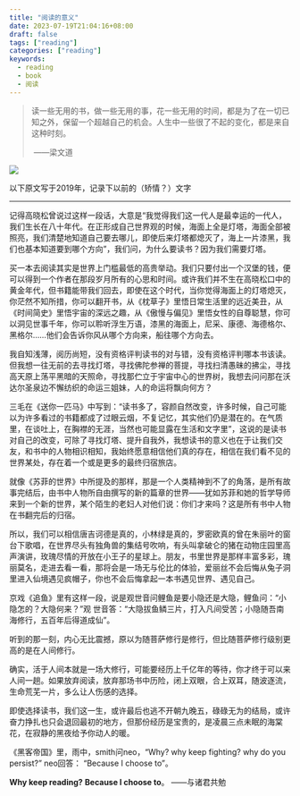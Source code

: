 ```yaml
---
title: "阅读的意义"
date: 2023-07-19T21:04:16+08:00
draft: false
tags: ["reading"]
categories: ["reading"]
keywords:
  - reading
  - book
  - 阅读
---
```


> 读一些无用的书，做一些无用的事，花一些无用的时间，都是为了在一切已知之外，保留一个超越自己的机会。人生中一些很了不起的变化，都是来自这种时刻。
>
> ​                                                                                                                ——梁文道

![](/img/reading.jpg)

以下原文写于2019年，记录下以前的（矫情？）文字

------

记得高晓松曾说过这样一段话，大意是“我觉得我们这一代人是最幸运的一代人，我们生长在八十年代。在正形成自己世界观的时候，海面上全是灯塔，海面全部被照亮，我们清楚地知道自己要去哪儿，即使后来灯塔都熄灭了，海上一片漆黑，我们也基本知道要到哪个方向”，我们问，为什么要读书？因为我们需要灯塔。

买一本去阅读其实是世界上门槛最低的高贵举动。我们只要付出一个汉堡的钱，便可以得到一个作者在那段岁月所有的心思和时间。或许我们并不生在高晓松口中的黄金年代，但书籍能带我们回去，即使在这个时代，当你觉得海面上的灯塔熄灭，你茫然不知所措，你可以翻开书，从《枕草子》里悟日常生活里的远近美丑，从《时间简史》里悟宇宙的深远之趣，从《傲慢与偏见》里悟女性的自尊聪慧，你可以洞见世事千年，你可以聆听浮生万语，漆黑的海面上，尼采、康德、海德格尔、黑格尔……他们会告诉你风从哪个方向来，船往哪个方向去。

我自知浅薄，阅历尚短，没有资格评判读书的对与错，没有资格评判哪本书该读。但我想一往无前的去寻找灯塔，寻找佛陀参禅的菩提，寻找扫清愚昧的拂尘，寻找高天原上荡平黑暗的天照命，寻找那伫立于宇宙中心的世界树，我想去问问那在沃达尔圣泉边不懈纺织的命运三姐妹，人的命运将飘向何方？

三毛在《送你一匹马》中写到：“读书多了，容颜自然改变，许多时候，自己可能以为许多看过的书籍都成了过眼云烟，不复记忆，其实他们仍是潜在的。在气质里，在谈吐上，在胸襟的无涯，当然也可能显露在生活和文字里”，这说的是读书对自己的改变，可除了寻找灯塔、提升自我外，我想读书的意义也在于让我们交友，和书中的人物相识相知，我始终愿意相信他们真的存在，相信在我们看不见的世界某处，存在着一个或是更多的最终归宿旅店。

就像《苏菲的世界》中所提及的那样，那是一个人类精神到不了的角落，是所有故事完结后，由书中人物所自由撰写的新的篇章的世界——犹如苏菲和她的哲学导师来到一个新的世界，某个陌生的老妇人对他们说：你们才来吗？这是所有书中人物在书翻完后的归宿。

所以，我们可以相信唐吉诃德是真的，小林绿是真的，罗密欧真的曾在朱丽叶的窗台下歌唱，在世界尽头有独角兽的集结号吹响，有头叫拿破仑的猪在动物庄园里高声演讲，玫瑰尽情的开放在小王子的星球上。朋友，书里世界是那样丰富多彩，瑰丽莫名，走进去看一看，那将会是一场无与伦比的体验，爱丽丝不会后悔从兔子洞里进入仙境遇见疯帽子，你也不会后悔拿起一本书遇见世界、遇见自己。

京戏《追鱼》里有这样一段，说是观世音问鲤鱼是要小隐还是大隐，鲤鱼问：“小隐怎的？大隐何来？”观 世音答：“大隐拔鱼鳞三片，打入凡间受苦；小隐随吾南海修行，五百年后得道成仙”。

听到的那一刻，内心无比震撼，原以为随菩萨修行是修行，但比随菩萨修行级别更高的是在人间修行。

确实，活于人间本就是一场大修行，可能要经历上千亿年的等待，你才终于可以来人间一趟。如果放弃阅读，放弃那场书中历险，闭上双眼，合上双耳，随波逐流，生命荒芜一片，多么让人伤感的选择。

即使选择读书，我们这一生，或许最后也逃不开朝九晚五，碌碌无为的结局，或许奋力挣扎也只会退回最初的地方，但那份经历是宝贵的，是凌晨三点未眠的海棠花，在寂静的黑夜给予你动人的暖。

《黑客帝国》里，雨中，smith问neo，“Why? why keep fighting? why do you persist?” neo回答：
  “Because I choose to”。

  **Why keep reading?** 
  **Because I choose to**。
                              ——与诸君共勉
